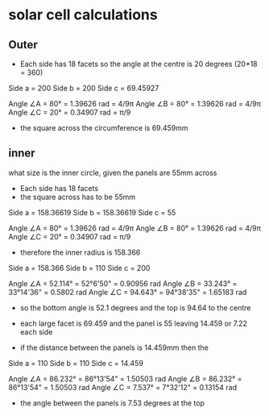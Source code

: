 # solar cell calculations

## Outer
* Each side has 18 facets so the angle at the centre is 20 degrees (20*18 = 360)

Side a = 200
Side b = 200
Side c = 69.45927

Angle ∠A = 80° = 1.39626 rad = 4/9π
Angle ∠B = 80° = 1.39626 rad = 4/9π
Angle ∠C = 20° = 0.34907 rad = π/9

* the square across the circumference is 69.459mm


## inner
what size is the inner circle, given the panels are 55mm across

* Each side has 18 facets
* the square across has to be 55mm

Side a = 158.36619
Side b = 158.36619
Side c = 55

Angle ∠A = 80° = 1.39626 rad = 4/9π
Angle ∠B = 80° = 1.39626 rad = 4/9π
Angle ∠C = 20° = 0.34907 rad = π/9

* therefore the inner radius is 158.366

Side a = 158.366
Side b = 110
Side c = 200

Angle ∠A = 52.114° = 52°6'50" = 0.90956 rad
Angle ∠B = 33.243° = 33°14'36" = 0.5802 rad
Angle ∠C = 94.643° = 94°38'35" = 1.65183 rad

* so the bottom angle is 52.1 degrees and the top is 94.64 to the centre

* each large facet is 69.459 and the panel is 55 leaving 14.459 or 7.22 each side
* if the distance between the panels is 14.459mm then the 

Side a = 110
Side b = 110
Side c = 14.459

Angle ∠A = 86.232° = 86°13'54" = 1.50503 rad
Angle ∠B = 86.232° = 86°13'54" = 1.50503 rad
Angle ∠C = 7.537° = 7°32'12" = 0.13154 rad

* the angle between the panels is 7.53 degrees at the top
